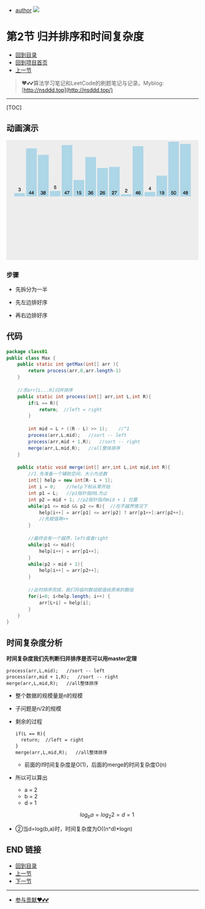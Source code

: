 + [author](https://github.com/3293172751)
<a href="https://github.com/3293172751" target="_blank"><img src="https://img.shields.io/badge/Github-xiongxinwei-inactive?style=social&logo=github"></a>

# 第2节 归并排序和时间复杂度

+ [回到目录](../README.md)
+ [回到项目首页](../../README.md)
+ [上一节](1.md)
> ❤️💕💕算法学习笔记和LeetCode的刷题笔记与记录。Myblog:[http://nsddd.top](http://nsddd.top/)
---
[TOC]

## 动画演示

![img](assets/mergeSort.gif)



### 步骤

+ 先拆分为一半

+ 先左边排好序

+ 再右边排好序

  

## 代码

```java
package class01
public class Max {
	public static int getMax(int[] arr ){
		return process(arr,0,arr.length-1)
    }
    
    //求arr[L...R]归并排序
    public static int process(int[] arr,int L,int R){
        if(L == R){
			return;  //left = right 
        }
       	
        int mid = L + ((R - L) >> 1);    //^1
        process(arr,L,mid);   //sort -- left  
        process(arr,mid + 1,R);   //sort -- right
        merge(arr,L,mid,R);   //all整体排序
    }
    
    public static void merge(int[] arr,int L,int mid,int R){
 		//1.先准备一个辅助空间，大小为总数
        int[] help = new int[R- L + 1];
        int i = 0;    //help下标从零开始
        int p1 = L;   //p1指针指向L为止
        int p2 = mid + 1; //p2指针指向mid + 1 位置
        while(p1 <= mid && p2 <= R){  //在不越界情况下
            help[i++] = arr[p1] <= arr[p2] ? arr[p1++]:arr[p2++];
            //先赋值再++
        }
        
        //最终会有一个越界，left或者right
        while(p1 <= mid){   
        	help[i++] = arr[p1++];    
        }  
        while(p2 > mid + 1){
			help[i++] = arr[p2++];
        } 
        
        //此时排序完成，我们将临时数组赋值给原来的数组
        for(i=0; i<help.length; i++) {
			arr[L+i] = help[i];
        }
    }
}
```



## 时间复杂度分析

**时间复杂度我们先判断归并排序是否可以用master定理**

```
process(arr,L,mid);   //sort -- left  
process(arr,mid + 1,R);   //sort -- right
merge(arr,L,mid,R);   //all整体排序
```

+ 整个数据的规模量是n的规模

+ 子问题是n/2的规模

+ 剩余的过程

  ```
  if(L == R){
  	return;  //left = right 
  }
  merge(arr,L,mid,R);   //all整体排序
  ```

  + 前面的if时间复杂度是O(1)，后面的merge的时间复杂度O(n)

+ 所以可以算出

  + a = 2
  + b = 2
  + d = 1

  $$
  log_ba = log _2 2 = d = 1
  $$

+ ②当d=log(b,a)时，时间复杂度为O((n^d)*logn)

## END 链接

+ [回到目录](../README.md)
+ [上一节](1.md)
+ [下一节](3.md)
---
+ [参与贡献❤️💕💕](https://github.com/3293172751/Block_Chain/blob/master/Git/git-contributor.md)